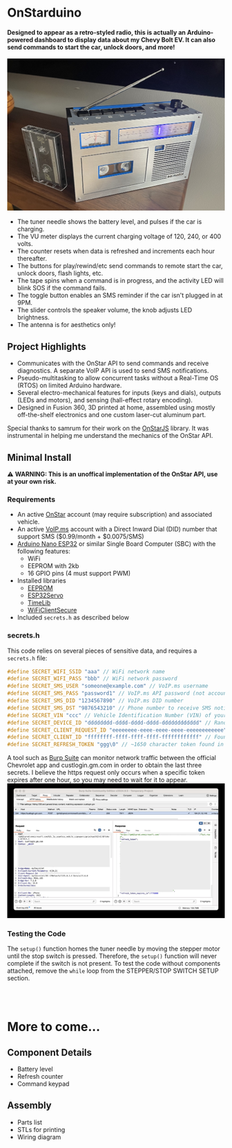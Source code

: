 # OnStarduino

#### Designed to appear as a retro-styled radio, this is actually an Arduino-powered dashboard to display data about my Chevy Bolt EV. It can also send commands to start the car, unlock doors, and more!

![Retro-styled portable cassette player](/images/OnStarduino.jpg "OnStarduino")

- The tuner needle shows the battery level, and pulses if the car is charging.
- The VU meter displays the current charging voltage of 120, 240, or 400 volts.
- The counter resets when data is refreshed and increments each hour thereafter.
- The buttons for play/rewind/etc send commands to remote start the car, unlock doors, flash lights, etc.
- The tape spins when a command is in progress, and the activity LED will blink SOS if the command fails.
- The toggle button enables an SMS reminder if the car isn't plugged in at 9PM.
- The slider controls the speaker volume, the knob adjusts LED brightness.
- The antenna is for aesthetics only!

## Project Highlights

- Communicates with the OnStar API to send commands and receive diagnostics. A separate VoIP API is used to send SMS notifications.
- Pseudo-multitasking to allow concurrent tasks without a Real-Time OS (RTOS) on limited Arduino hardware.
- Several electro-mechanical features for inputs (keys and dials), outputs (LEDs and motors), and sensing (hall-effect rotary encoding).
- Designed in Fusion 360, 3D printed at home, assembled using mostly off-the-shelf electronics and one custom laser-cut aluminum part.

Special thanks to samrum for their work on the [OnStarJS](https://github.com/samrum/OnStarJS) library. It was instrumental in helping me understand the mechanics of the OnStar API.

## Minimal Install

:warning: **WARNING: This is an unoffical implementation of the OnStar API, use at your own risk.**

### Requirements

- An active [OnStar](https://www.onstar.com/) account (may require subscription) and associated vehicle.
- An active [VoIP.ms](https://voip.ms/) account with a Direct Inward Dial (DID) number that support SMS ($0.99/month + $0.0075/SMS)
- [Arduino Nano ESP32](https://store.arduino.cc/products/nano-esp32) or similar Single Board Computer (SBC) with the following features:
  - WiFi
  - EEPROM with 2kb
  - 16 GPIO pins (4 must support PWM)
- Installed libraries
  - [EEPROM](https://docs.arduino.cc/learn/built-in-libraries/eeprom/)
  - [ESP32Servo](https://madhephaestus.github.io/ESP32Servo/classServo.html)
  - [TimeLib](https://playground.arduino.cc/Code/Time/)
  - [WiFiClientSecure](https://github.com/pamelacece/WiFiClientSecure)
- Included `secrets.h` as described below

### secrets.h

This code relies on several pieces of sensitive data, and requires a `secrets.h` file:

```cpp
#define SECRET_WIFI_SSID "aaa" // WiFi network name
#define SECRET_WIFI_PASS "bbb" // WiFi network password
#define SECRET_SMS_USER "someone@example.com" // VoIP.ms username
#define SECRET_SMS_PASS "password1" // VoIP.ms API password (not account password)
#define SECRET_SMS_DID "1234567890" // VoIP.ms DID number
#define SECRET_SMS_DST "9876543210" // Phone number to receive SMS notifications
#define SECRET_VIN "ccc" // Vehicle Identification Number (VIN) of your vehicle
#define SECRET_DEVICE_ID "dddddddd-dddd-dddd-dddd-dddddddddddd" // Random Version 4 UUID from https://www.uuidgenerator.net/version4
#define SECRET_CLIENT_REQUEST_ID "eeeeeeee-eeee-eeee-eeee-eeeeeeeeeeee" // Found in header of https request to custlogin.gm.com
#define SECRET_CLIENT_ID "ffffffff-ffff-ffff-ffff-ffffffffffff" // Found in body of https request to custlogin.gm.com
#define SECRET_REFRESH_TOKEN "ggg\0" // ~1650 character token found in https response from custlogin.gm.com
```

A tool such as [Burp Suite](https://portswigger.net/) can monitor network traffic between the official Chevrolet app and custlogin.gm.com in order to obtain the last three secrets. I believe the https request only occurs when a specific token expires after one hour, so you may need to wait for it to appear.![Screenshot of Burp Suite interface](/images/BurpSuite-OnStar.jpg)

### Testing the Code

The `setup()` function homes the tuner needle by moving the stepper motor until the stop switch is pressed. Therefore, the `setup()` function will never complete if the switch is not present. To test the code without components attached, remove the `while` loop from the STEPPER/STOP SWITCH SETUP section.

<br>
<br>

# More to come...

## Component Details

- Battery level
- Refresh counter
- Command keypad

## Assembly

- Parts list
- STLs for printing
- Wiring diagram
